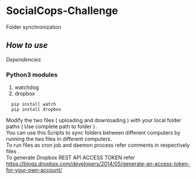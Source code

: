 # SocialCops-Challenge
Folder synchronization

## ***How to use***

_Dependencies_
### Python3 modules
1. watchdog
2. dropbox

```
  pip install watch
  pip install dropbox
```
Modify the two files ( uploading and downloading ) with your local folder paths ( Use complete path to folder ) .  
You can use this Scripts to sync folders between different computers by running the two files in different computers.  
To run files as cron job and daemon process refer comments in respectively files .   
To generate Dropbox REST API ACCESS TOKEN refer https://blogs.dropbox.com/developers/2014/05/generate-an-access-token-for-your-own-account/




